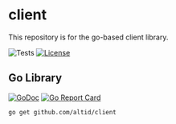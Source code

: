 # client

This repository is for the go-based client library. 

![Tests](https://github.com/altid/server/workflows/Tests/badge.svg) 
[![License](http://img.shields.io/:license-mit-blue.svg)](http://doge.mit-license.org)

## Go Library

[![GoDoc](https://godoc.org/github.com/golang/gddo?status.svg)](https://godoc.org/github.com/altid/client) [![Go Report Card](https://goreportcard.com/badge/github.com/altid/server)](https://goreportcard.com/report/github.com/altid/client)

`go get github.com/altid/client`

